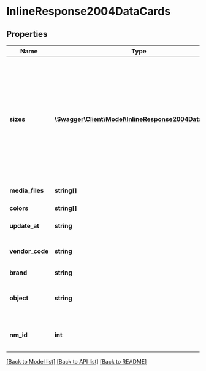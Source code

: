 # InlineResponse2004DataCards

## Properties
Name | Type | Description | Notes
------------ | ------------- | ------------- | -------------
**sizes** | [**\Swagger\Client\Model\InlineResponse2004DataSizes[]**](InlineResponse2004DataSizes.md) | Массив размеров для номенклатуры (для безразмерного товара все равно нужно передавать данный массив с одним элементом и нулевым размером, но с ценой и баркодом) | [optional] 
**media_files** | **string[]** | Медиафайлы номенклатуры | [optional] 
**colors** | **string[]** | Цвета номенклатуры | [optional] 
**update_at** | **string** | Дата обновления | [optional] 
**vendor_code** | **string** | Текстовый идентификатор НМ поставщика | [optional] 
**brand** | **string** | Брэнд | [optional] 
**object** | **string** | Категория для который создавалось КТ с данной НМ | [optional] 
**nm_id** | **int** | Числовой идентификатор номенклатуры Wildberries | [optional] 

[[Back to Model list]](../../README.md#documentation-for-models) [[Back to API list]](../../README.md#documentation-for-api-endpoints) [[Back to README]](../../README.md)

